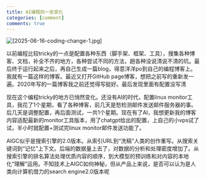 ```yaml
---
title: AI编程的一些变化
categories: [comment]
comments: true
---
```


![[2025-06-16-coding-change-1.jpg]](https://images.ruifeng.me/2025-06-16-coding-change-1.jpg)

以前编程比较tricky的一点是配置各种东西（脚手架、框架、工具），搜集各种博客、文档，补全不齐的地方，各种尝试不同的方法，趟各种没说清说不清的坑。最后终于运行起来之后，再自己生成一篇blog，得意洋洋po到自己的编程博客上。我就有一篇这样的博客。最近又打开GitHub page博客，想把之前写的重新发一遍。2020年写的一篇博客我之前还觉得写挺好。最后发现里面有配置没写清

现在这个编程tricky的地方已悄然变化。还没有AI的时代，配置linux monitor工具，我花了1个星期，看了各种博客，前几天是愁检测邮件发送邮件服务器的事。后几天是调整配置，再后面测试，一共1个星期。现在有了AI，我想更新我的博客内容适配最新的monitor工具版本，用了chatgpt给出的配置，上自己的小vps试了试，半小时就配置+测试完linux monitor邮件发送功能了。

AIGC似乎是搜索引擎的2.0版本。从索引URL到“洗稿”人类的创作重写。从搜索关键词到“记忆”上下文。后端的数据量上去了，对数据的分析和处理密度增加了。从搜索引擎的排名算法处理优质内容的顺序，到大模型的预训练和对内容的本地化“理解”运用。不知技术上AIGC如何神秘，但从产品上来说，是否可以认为是人类向计算机借力的search engine2.0版本呢